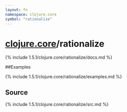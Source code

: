 ```yaml
---
layout: fn
namespace: clojure.core
symbol: "rationalize"
---
```


# [clojure.core](../)/rationalize

{% include 1.5.1/clojure.core/rationalize/docs.md %}

##Examples

{% include 1.5.1/clojure.core/rationalize/examples.md %}
## Source
{% include 1.5.1/clojure.core/rationalize/src.md %}

